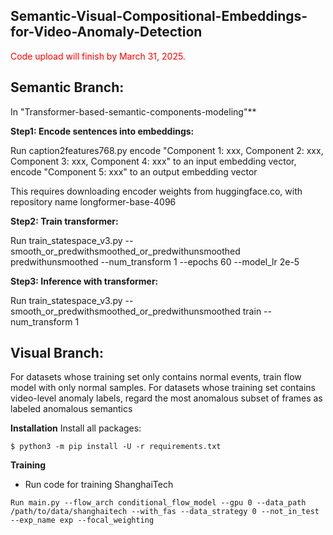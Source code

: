 ## Semantic-Visual-Compositional-Embeddings-for-Video-Anomaly-Detection

<span style="color:red">Code upload will finish by March 31, 2025. </span>

## Semantic Branch: 
In "Transformer-based-semantic-components-modeling"**

**Step1: Encode sentences into embeddings:**

Run caption2features768.py 
encode "Component 1: xxx, Component 2: xxx, Component 3: xxx, Component 4: xxx" to an input embedding vector, encode "Component 5: xxx" to an output embedding vector 

This requires downloading encoder weights from huggingface.co, with repository name longformer-base-4096 

**Step2: Train transformer:**

Run train_statespace_v3.py --smooth_or_predwithsmoothed_or_predwithunsmoothed predwithunsmoothed --num_transform 1 --epochs 60 --model_lr 2e-5

**Step3: Inference with transformer:**

Run train_statespace_v3.py --smooth_or_predwithsmoothed_or_predwithunsmoothed train --num_transform 1 

## Visual Branch: 

For datasets whose training set only contains normal events, train flow model with only normal samples. For datasets whose training set contains video-level anomaly labels, regard the most anomalous subset of frames as labeled anomalous semantics 

**Installation**
Install all packages:
```
$ python3 -m pip install -U -r requirements.txt
```

**Training**
- Run code for training ShanghaiTech
```
Run main.py --flow_arch conditional_flow_model --gpu 0 --data_path /path/to/data/shanghaitech --with_fas --data_strategy 0 --not_in_test --exp_name exp --focal_weighting 
```


